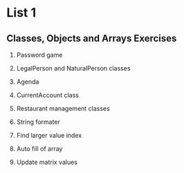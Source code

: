 # List 1

## Classes, Objects and Arrays Exercises

1. Password game

2. LegalPerson and NaturalPerson classes

3. Agenda

4. CurrentAccount class

5. Restaurant management classes

6. String formater

7. Find larger value index

8. Auto fill of array

9. Update matrix values